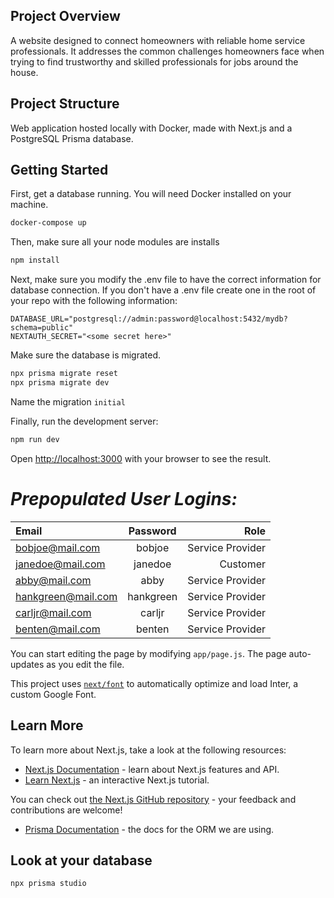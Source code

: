 ## Project Overview

A website designed to connect homeowners with reliable home service professionals. 
It addresses the common challenges homeowners face when trying to find trustworthy and skilled professionals for jobs around the house.


## Project Structure

Web application hosted locally with Docker, made with Next.js and a PostgreSQL Prisma database.

## Getting Started

First, get a database running. You will need Docker installed on your machine. 

```bash
docker-compose up
```

Then, make sure all your node modules are installs

```bash
npm install
```

Next, make sure you modify the .env file to have the correct information for database connection. If you don't have a .env file
create one in the root of your repo with the following information: 

```
DATABASE_URL="postgresql://admin:password@localhost:5432/mydb?schema=public"
NEXTAUTH_SECRET="<some secret here>"
```

Make sure the database is migrated. 

```bash
npx prisma migrate reset
npx prisma migrate dev
```

Name the migration `initial`

Finally, run the development server:

```bash
npm run dev
```

Open [http://localhost:3000](http://localhost:3000) with your browser to see the result.

# ***Prepopulated User Logins:***

| Email              | Password | Role |
| :---------------- | :------: | ----: |
| bobjoe@mail.com   |   bobjoe   | Service Provider |
| janedoe@mail.com   |   janedoe   | Customer |
| abby@mail.com   |  abby   | Service Provider |
| hankgreen@mail.com |  hankgreen   | Service Provider |
| carljr@mail.com   |  carljr   | Service Provider |
| benten@mail.com |  benten   | Service Provider |


You can start editing the page by modifying `app/page.js`. The page auto-updates as you edit the file.

This project uses [`next/font`](https://nextjs.org/docs/basic-features/font-optimization) to automatically optimize and load Inter, a custom Google Font.

## Learn More

To learn more about Next.js, take a look at the following resources:

- [Next.js Documentation](https://nextjs.org/docs) - learn about Next.js features and API.
- [Learn Next.js](https://nextjs.org/learn) - an interactive Next.js tutorial.

You can check out [the Next.js GitHub repository](https://github.com/vercel/next.js/) - your feedback and contributions are welcome!

- [Prisma Documentation](https://www.prisma.io/docs/getting-started) - the docs for the ORM we are using. 

## Look at your database

```bash
npx prisma studio
```


